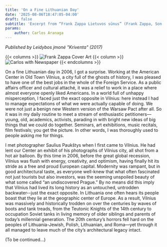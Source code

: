 ```yaml
---
title: 'On a Fine Lithuanian Day'
date: '2025-08-06T18:47:05-04:00'
draft: false
subtitle: 'Excerpt from “Frank Zappa Lietuvos sūnus” (Frank Zappa, Son of Lithuania)'
params:
    author: Carlos Aranaga
---
```

*Published by Leidybos įmonė "Kriventa" (2017)*

{{< columns >}}
![Frank Zappa Cover Art](/image/frank-zappa.png)
{{< column >}}
![Carlos with Newspaper](/image/carlos-newspaper.png)
{{< endcolumns >}}

On a fine Lithuanian day in 2006, I got a surprise. Working at the American Center in Old Town Vilnius, a city full of the ghosts of history, I was pleased to have one of the best jobs in the whole of the Foreign Service. As a public affairs officer and cultural attaché, it was a relief to work in a place where almost everyone openly liked Americans. In a world full of unhappy misperception, I faced just the exact opposite in Vilnius: here instead I had to manage expectations of what we were actually capable of doing. We were not just a benign new Western version of the Warsaw Pact after all. So it was in my daily routine to meet a stream of enthusiastic petitioners—young, old, academics, activists, parading in with bright new ideas of big things that we could do together. Seminars, art exhibitions, music recitals, film festivals; you get the picture. In other words, I was thoroughly used to people asking me for things.

I met photographer Saulius Paukštys when I first came to Vilnius. He had lent our Center an exhibit of his photographs of Vilnius city, all shot from a hot air balloon. By this time in 2006, before the great global recession, Vilnius was flush with energy, creativity, and optimism, having finally hit its stride as a free and proud European capital. Modernity was rampant, but in good architectural taste, as everyone well-knew that what often fascinated not just tourists but also investors, was the seeming unspoiled beauty of what some called “an undiscovered Prague.” By no means did this imply that Vilnius had lived its long history as an untouched, untrodden backwater--just the exact opposite. In Lithuania one often hears its people boast that they lie at the geographic center of Europe. As a result, Vilnius was massively and historically trodden on over the centuries by waves of boots and tank treads, from the Teutonic Knights of the 14th century to occupation Soviet tanks in living memory of older siblings and parents of today’s millennial generation. The 20th century’s horrors fell hard on the peoples of Lithuania-Jewish, Polish, Lithuanian, and Roma—yet through it all managed to leave much of the city’s architectural legacy intact.

(To be continued...)